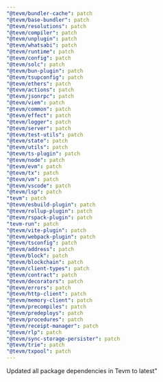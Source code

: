 ```yaml
---
"@tevm/bundler-cache": patch
"@tevm/base-bundler": patch
"@tevm/resolutions": patch
"@tevm/compiler": patch
"@tevm/unplugin": patch
"@tevm/whatsabi": patch
"@tevm/runtime": patch
"@tevm/config": patch
"@tevm/solc": patch
"@tevm/bun-plugin": patch
"@tevm/tsupconfig": patch
"@tevm/ethers": patch
"@tevm/actions": patch
"@tevm/jsonrpc": patch
"@tevm/viem": patch
"@tevm/common": patch
"@tevm/effect": patch
"@tevm/logger": patch
"@tevm/server": patch
"@tevm/test-utils": patch
"@tevm/state": patch
"@tevm/utils": patch
"@tevm/ts-plugin": patch
"@tevm/node": patch
"@tevm/evm": patch
"@tevm/tx": patch
"@tevm/vm": patch
"@tevm/vscode": patch
"@tevm/lsp": patch
"tevm": patch
"@tevm/esbuild-plugin": patch
"@tevm/rollup-plugin": patch
"@tevm/rspack-plugin": patch
"tevm-run": patch
"@tevm/vite-plugin": patch
"@tevm/webpack-plugin": patch
"@tevm/tsconfig": patch
"@tevm/address": patch
"@tevm/block": patch
"@tevm/blockchain": patch
"@tevm/client-types": patch
"@tevm/contract": patch
"@tevm/decorators": patch
"@tevm/errors": patch
"@tevm/http-client": patch
"@tevm/memory-client": patch
"@tevm/precompiles": patch
"@tevm/predeploys": patch
"@tevm/procedures": patch
"@tevm/receipt-manager": patch
"@tevm/rlp": patch
"@tevm/sync-storage-persister": patch
"@tevm/trie": patch
"@tevm/txpool": patch
---
```


Updated all package dependencies in Tevm to latest"
